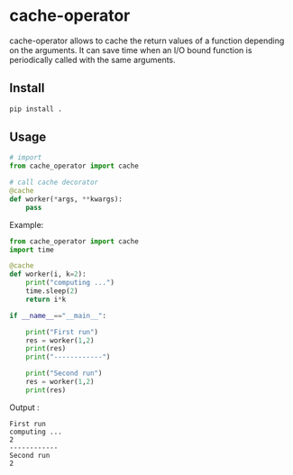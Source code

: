 # cache-operator
cache-operator allows to cache the return values of a function depending on the arguments.
It can save time when an I/O bound function is periodically called with the same arguments.


## Install 
```bash
pip install .
```

## Usage
```python
# import
from cache_operator import cache

# call cache decorator
@cache
def worker(*args, **kwargs): 
    pass
```

Example:
```python
from cache_operator import cache
import time

@cache
def worker(i, k=2): 
    print("computing ...")
    time.sleep(2)
    return i*k 

if __name__=="__main__":

    print("First run")
    res = worker(1,2)
    print(res)
    print("------------")

    print("Second run")
    res = worker(1,2)
    print(res)
```

Output : 
```
First run
computing ...
2
------------
Second run
2

```



